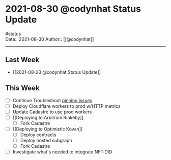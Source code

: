# 2021-08-30 @codynhat Status Update
#status  
Date:: 2021-08-30
Author:: [[@codynhat]]  

---

## Last Week
- [[2021-08-23 @codynhat Status Update]]

## This Week
- [ ] Continue Troubleshoot [pinning issues](https://github.com/Geo-Web-Project/storage-workers/issues/3)
- [ ] Deploy Cloudflare workers to prod w/HTTP metrics
- [ ] Update Cadastre to use prod workers
- [ ] [[Deploying to Arbitrum Rinkeby]]
	- [ ] Fork Cadastre
- [ ] [[Deploying to Optimistic Kovan]]
	- [ ] Deploy contracts
	- [ ] Deploy hosted subgraph
	- [ ] Fork Cadastre
- [ ] Investigate what's needed to integrate NFT:DID 